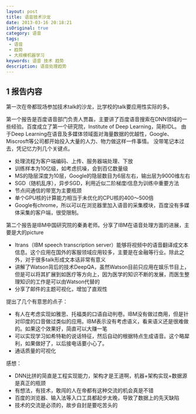 ```yaml
---
layout: post
title: 语音技术沙龙
date: 2013-03-16 20:18:21
isOriginal: true
category: 语音 
tags:
 - 语音
 - 趋势
 - 大规模机器学习
keywords: 语音 技术 趋势 
description: 语音处理趋势 
---
```


## 1 报告内容 ##

第一次在帝都现场参加技术talk的沙龙，比学校的talk要应用性实际的多。

第一个报告是百度语音部门负责人贾磊，主要讲了百度语音搜索在DNN领域的一些经验。百度成立了第一个研究院，Institute of Deep Learning，简称IDL。 由于Deep Learning在语音及多媒体领域面对海量数据的优越性，Google、Miscrosft等公司都开始投入大量的人力、物力做这样一件事情。
没带笔记本过去，凭记忆力列几个关键点。

*   处理流程为客户端编码、上传、服务器端处理、下放
*   训练样本为10亿级，如考虑抗噪，会到百亿数量级
*   MS的隐层深度为10层，Google的隐层数目为6层左右，输出层为9000维左右
*   SGD（随机乱序），异步SGD，利用近似二阶梯度i信息为训练中重要方法
*   节点间通信的带宽为主要瓶颈
*   单个GPU核的计算能力相当于未优化的CPU核的400～500倍
*   Google有chrome，所以可以在浏览器里加入语音的采集模块，百度没有多媒体采集的客户端，很受限制。

第二个报告是IBM中国研究院的秦勇老师。分享了IBM在语音处理方面的进展，主要是大的picture

* Itrans（IBM speech transcription server）能够将视频中的语音翻译成文本信息。这个应用在国外的客服领域应用较多，主要是在金融等行业。除此之外，对于很多talk形成文本话非常有意义
* 讲解了Watson背后的技术DeepQA，虽然Watson目前只应用在娱乐节目上，但是可以将其扩展到如医疗等方向上，因为医学的知识不断的发展，而医生整理知识的工作是可以由Watson代替的
* 分享了邮件的主题可视化，增加了直观性

提出了几个有意思的点子：

* 有人在考虑实现如雅思、托福类的口语自动判卷。IBM没有做过商用，但是针对印度的口音做过类似的应用。IBM表示没有考虑语义，看来语义还是很难做的。如果这个效果好，简直可以大赚一笔
* 可以实现学习如希特勒的说话特征，然后自动的根据特点生成语音。这个略犀利，如果做好了，以后接电话要小心了。
* 通话质量的可视化

感想：

* DNN比拼的简直是工程实现能力，架构才是王道啊，机器+架构实现+数据源 是真正的瓶颈
* 有想法，有技术，敢闯的人在帝都有这种交流的机会真是不错
* 百度的浏览器、输入法等入口工具都起步太晚，导致了数据上的先天缺陷
* 技术的交流是必须的，故步自封是要吃苦头的



